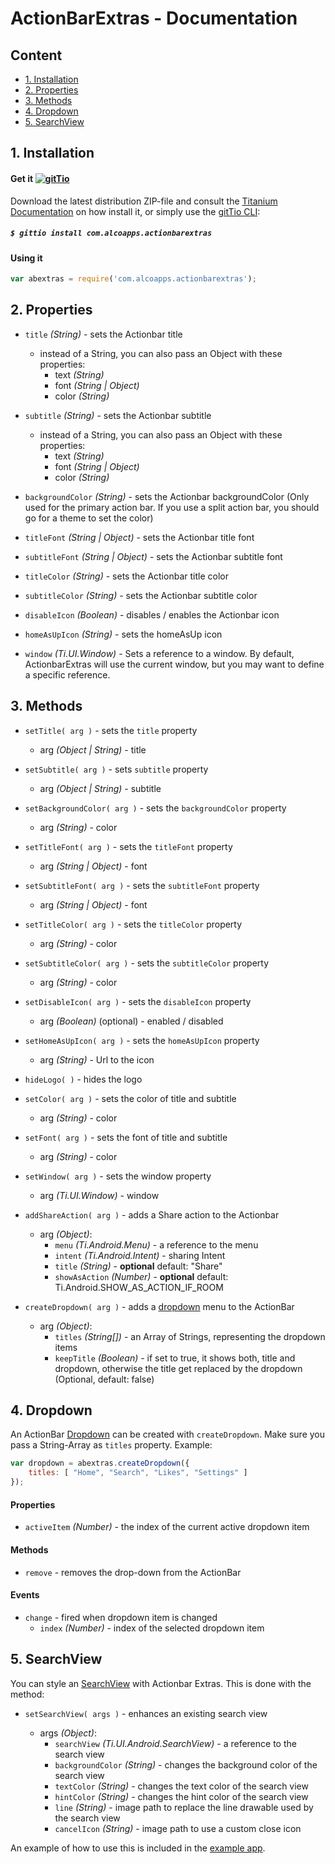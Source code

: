 # ActionBarExtras - Documentation

## Content

* [1. Installation](#1-instalation)
* [2. Properties](#2-properties)
* [3. Methods](#3-methods)
* [4. Dropdown](#4-dropdown)
* [5. SearchView](#5-searchview)

## 1. Installation

#### Get it [![gitTio](http://gitt.io/badge.png)](http://gitt.io/component/com.alcoapps.actionbarextras)
Download the latest distribution ZIP-file and consult the [Titanium Documentation](http://docs.appcelerator.com/titanium/latest/#!/guide/Using_a_Module) on how install it, or simply use the [gitTio CLI](http://gitt.io/cli):

##### `$ gittio install com.alcoapps.actionbarextras`

#### Using it
```javascript
var abextras = require('com.alcoapps.actionbarextras');
```

## 2. Properties

* `title` _(String)_ - sets the Actionbar title
    * instead of a String, you can also pass an Object with these properties:
        * text _(String)_
        * font _(String | Object)_
        * color _(String)_

* `subtitle` _(String)_ - sets the Actionbar subtitle
    * instead of a String, you can also pass an Object with these properties:
        * text _(String)_
        * font _(String | Object)_
        * color _(String)_

* `backgroundColor` _(String)_ - sets the Actionbar backgroundColor (Only used for the primary action bar. If you use a split action bar, you should go for a theme to set the color)

* `titleFont` _(String | Object)_ - sets the Actionbar title font

* `subtitleFont` _(String | Object)_ - sets the Actionbar subtitle font

* `titleColor` _(String)_ - sets the Actionbar title color

* `subtitleColor` _(String)_ - sets the Actionbar subtitle color

* `disableIcon` _(Boolean)_ - disables / enables the Actionbar icon

* `homeAsUpIcon` _(String)_ - sets the homeAsUp icon

* `window` _(Ti.UI.Window)_ - Sets a reference to a window. By default, ActionbarExtras will use
                              the current window, but you may want to define a specific reference.


## 3. Methods

* `setTitle( arg )`  - sets the `title` property
    * arg _(Object | String)_ - title

* `setSubtitle( arg )`  - sets `subtitle` property
    * arg _(Object | String)_ - subtitle

* `setBackgroundColor( arg )` - sets the `backgroundColor` property
    * arg _(String)_ - color

* `setTitleFont( arg )` - sets the `titleFont` property
    * arg _(String | Object)_ - font

* `setSubtitleFont( arg )` - sets the `subtitleFont` property
    * arg _(String | Object)_ - font

* `setTitleColor( arg )` - sets the `titleColor` property
    * arg _(String)_ - color

* `setSubtitleColor( arg )` - sets the `subtitleColor` property
    * arg _(String)_ - color

* `setDisableIcon( arg )` - sets the `disableIcon` property
    * arg _(Boolean)_ (optional) - enabled / disabled

* `setHomeAsUpIcon( arg )` - sets the `homeAsUpIcon` property
    * arg _(String)_ - Url to the icon

* `hideLogo( )` - hides the logo

* `setColor( arg )` - sets the color of title and subtitle
    * arg _(String)_ - color

* `setFont( arg )` - sets the font of title and subtitle
    * arg _(String)_ - color
    
* `setWindow( arg )` - sets the window property
    * arg _(Ti.UI.Window)_ - window

* `addShareAction( arg )` - adds a Share action to the Actionbar

    * arg _(Object)_:
        * `menu` _(Ti.Android.Menu)_ - a reference to the menu
        * `intent` _(Ti.Android.Intent)_ - sharing Intent
        * `title` _(String)_ - __optional__ default: "Share"
        * `showAsAction` _(Number)_ - __optional__ default: Ti.Android.SHOW_AS_ACTION_IF_ROOM

* `createDropdown( arg )` - adds a [dropdown](#4-dropdown) menu to the ActionBar

    * arg _(Object)_:
        * `titles` _(String[])_ - an Array of Strings, representing the dropdown items
        * `keepTitle` _(Boolean)_ - if set to true, it shows both, title and dropdown, otherwise the title get replaced by the dropdown (Optional, default: false)

## 4. Dropdown

An ActionBar [Dropdown](http://developer.android.com/guide/topics/ui/actionbar.html#Dropdown) can be created with `createDropdown`. Make sure you pass a String-Array as `titles`
 property. Example:

```javascript
var dropdown = abextras.createDropdown({
    titles: [ "Home", "Search", "Likes", "Settings" ]
});
```

#### Properties

* `activeItem` _(Number)_ - the index of the current active dropdown item

#### Methods

* `remove` - removes the drop-down from the ActionBar

#### Events

* `change` - fired when dropdown item is changed
    * `index` _(Number)_ - index of the selected dropdown item


## 5. SearchView

You can style an [SearchView](http://docs.appcelerator.com/titanium/latest/#!/api/Titanium.UI.Android.SearchView) with Actionbar Extras. This is done with the method:

* `setSearchView( args )` - enhances an existing search view

    * args _(Object)_:
        * `searchView` _(Ti.UI.Android.SearchView)_ - a reference to the search view
        * `backgroundColor` _(String)_  -  changes the background color of the search view
        * `textColor` _(String)_  - changes the text color of the search view
        * `hintColor` _(String)_  - changes the hint color of the search view
        * `line` _(String)_  -  image path to replace the line drawable used by the search view
        * `cancelIcon` _(String)_ - image path to use a custom close icon
        
An example of how to use this is included in the [example app](https://github.com/ricardoalcocer/actionbarextras/blob/master/example/Resources/app.js).